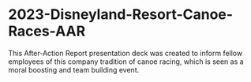 # 2023-Disneyland-Resort-Canoe-Races-AAR
This After-Action Report presentation deck was created to inform fellow employees of this company tradition of canoe racing, which is seen as a moral boosting and team building event. 
